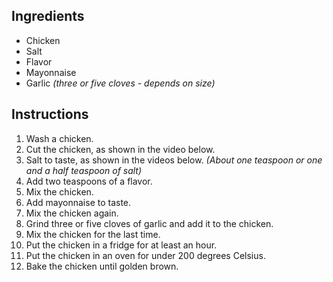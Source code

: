 ## Ingredients

- Chicken
- Salt
- Flavor
- Mayonnaise
- Garlic *(three or five cloves - depends on size)*

## Instructions

1. Wash a chicken.
1. Cut the chicken, as shown in the video below.
1. Salt to taste, as shown in the videos below. *(About one teaspoon or one and a half teaspoon of salt)*
1. Add two teaspoons of a flavor.
1. Mix the chicken.
1. Add mayonnaise to taste.
1. Mix the chicken again.
1. Grind three or five cloves of garlic and add it to the chicken.
1. Mix the chicken for the last time. 
1. Put the chicken in a fridge for at least an hour.
1. Put the chicken in an oven for under 200 degrees Celsius.
1. Bake the chicken until golden brown.